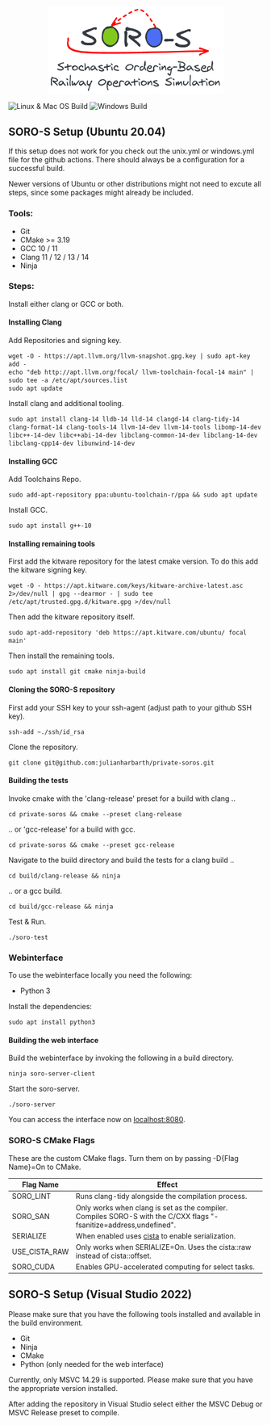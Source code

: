 <p align="center"><img src="logo.png" width="350"></p>

![Linux & Mac OS Build](https://github.com/motis-project/rapid/workflows/Unix%20Build/badge.svg)
![Windows Build](https://github.com/motis-project/rapid/workflows/Windows%20Build/badge.svg)

## SORO-S Setup (Ubuntu 20.04)

If this setup does not work for you check out the unix.yml or windows.yml file for the github actions. There should
always be a configuration for a successful build.

Newer versions of Ubuntu or other distributions might not need to excute all steps, since some packages might already be
included.

### Tools:

- Git
- CMake >= 3.19
- GCC 10 / 11
- Clang 11 / 12 / 13 / 14
- Ninja

### Steps:

Install either clang or GCC or both.

#### Installing Clang

Add Repositories and signing key.

```shell
wget -O - https://apt.llvm.org/llvm-snapshot.gpg.key | sudo apt-key add -
echo "deb http://apt.llvm.org/focal/ llvm-toolchain-focal-14 main" | sudo tee -a /etc/apt/sources.list
sudo apt update
```

Install clang and additional tooling.

```shell
sudo apt install clang-14 lldb-14 lld-14 clangd-14 clang-tidy-14 clang-format-14 clang-tools-14 llvm-14-dev llvm-14-tools libomp-14-dev libc++-14-dev libc++abi-14-dev libclang-common-14-dev libclang-14-dev libclang-cpp14-dev libunwind-14-dev
```

#### Installing GCC

Add Toolchains Repo.

```shell
sudo add-apt-repository ppa:ubuntu-toolchain-r/ppa && sudo apt update
```

Install GCC.

```shell
sudo apt install g++-10
```

#### Installing remaining tools

First add the kitware repository for the latest cmake version. To do this add the kitware signing key.

```shell
wget -O - https://apt.kitware.com/keys/kitware-archive-latest.asc 2>/dev/null | gpg --dearmor - | sudo tee /etc/apt/trusted.gpg.d/kitware.gpg >/dev/null
```

Then add the kitware repository itself.

```shell
sudo apt-add-repository 'deb https://apt.kitware.com/ubuntu/ focal main'
```

Then install the remaining tools.

```shell
sudo apt install git cmake ninja-build
```

#### Cloning the SORO-S repository

First add your SSH key to your ssh-agent (adjust path to your github SSH key).

```shell
ssh-add ~./ssh/id_rsa 
```

Clone the repository.

```shell
git clone git@github.com:julianharbarth/private-soros.git
```

#### Building the tests

Invoke cmake with the 'clang-release' preset for a build with clang ..

```shell
cd private-soros && cmake --preset clang-release
```

.. or 'gcc-release' for a build with gcc.

[comment]: <> (Create soro-test build files either with GCC as the compiler ...)

```shell
cd private-soros && cmake --preset gcc-release
```

Navigate to the build directory and build the tests for a clang build ..

```shell
cd build/clang-release && ninja
```

.. or a gcc build.

```shell
cd build/gcc-release && ninja
```

Test & Run.

```shell
./soro-test
```

### Webinterface

To use the webinterface locally you need the following:

- Python 3

Install the dependencies:

```shell
sudo apt install python3
```

#### Building the web interface

Build the webinterface by invoking the following in a build directory.

```shell
ninja soro-server-client
```

Start the soro-server.

```shell
./soro-server
```

You can access the interface now on [localhost:8080](http://localhost:8080).

### SORO-S CMake Flags

These are the custom CMake flags. Turn them on by passing -D{Flag Name}=On to CMake.

| Flag Name | Effect |
|-----------|--------|
|SORO_LINT  | Runs clang-tidy alongside the compilation process.|
|SORO_SAN | Only works when clang is set as the compiler. Compiles SORO-S with the C/CXX flags "-fsanitize=address,undefined".|
|SERIALIZE | When enabled uses  [cista](https://github.com/felixguendling/cista) to enable serialization.|
|USE_CISTA_RAW | Only works when SERIALIZE=On. Uses the cista::raw instead of cista::offset. |
|SORO_CUDA | Enables GPU-accelerated computing for select tasks. |

## SORO-S Setup (Visual Studio 2022)

Please make sure that you have the following tools installed and available in the build environment.

- Git
- Ninja
- CMake
- Python (only needed for the web interface)

Currently, only MSVC 14.29 is supported. Please make sure that you have the appropriate version installed.

After adding the repository in Visual Studio select either the MSVC Debug or MSVC Release preset to compile.
